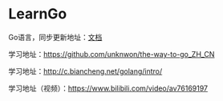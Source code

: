# LearnGo
Go语言，同步更新地址：[文档](https://www.xiaofsu.com/)

学习地址：https://github.com/unknwon/the-way-to-go_ZH_CN

学习地址：http://c.biancheng.net/golang/intro/

学习地址（视频）：https://www.bilibili.com/video/av76169197
